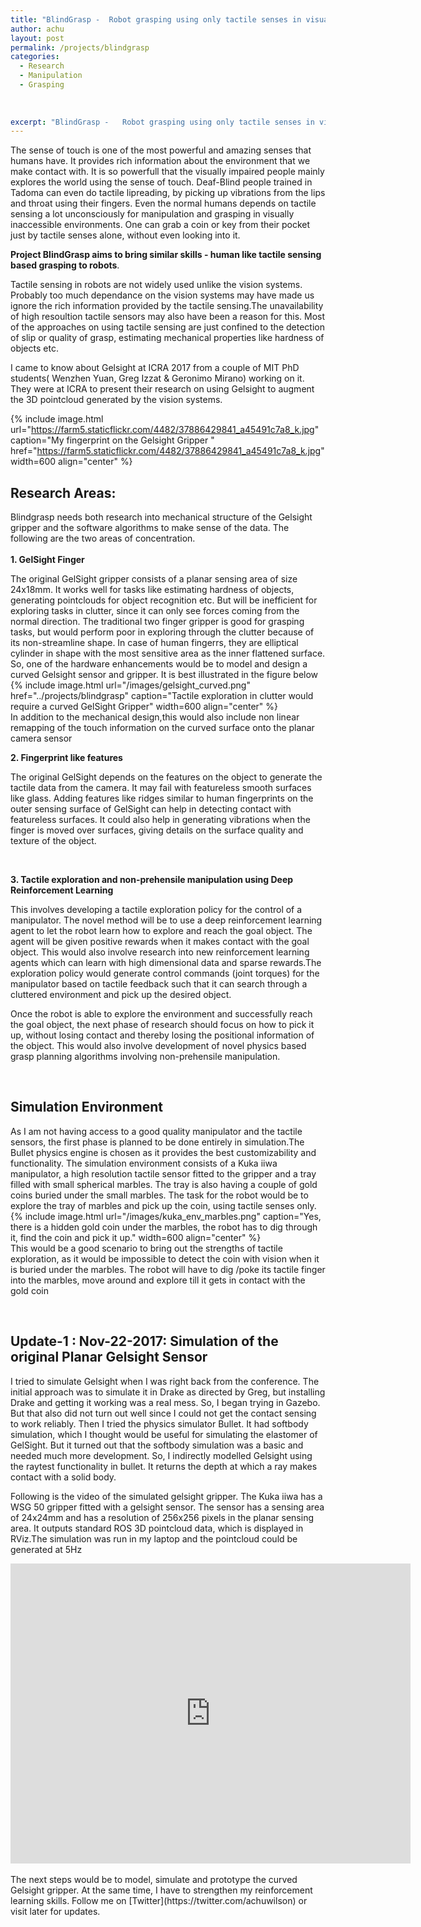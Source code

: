 ```yaml
---
title: "BlindGrasp -  Robot grasping using only tactile senses in visually inaccessible environments"
author: achu
layout: post
permalink: /projects/blindgrasp
categories:
  - Research
  - Manipulation
  - Grasping
  
 
     
excerpt: "BlindGrasp -   Robot grasping using only tactile senses in visually inaccessible environments"
---
```



The sense of touch is one of the most powerful and amazing senses that humans have. It provides rich information about the environment that we make contact with.  It is so powerfull that the visually impaired people mainly explores the world using the sense of touch. Deaf-Blind people trained in Tadoma can even do tactile lipreading, by picking up vibrations from the lips and throat using their fingers. Even the normal humans depends on tactile sensing a lot unconsciously for manipulation and grasping in visually inaccessible environments. One can grab a coin or key from their pocket just by tactile senses alone,  without even looking into it.


**Project BlindGrasp aims to bring similar skills - human like tactile sensing based grasping to robots**. 

Tactile sensing in robots are not widely used unlike the vision systems. Probably too much dependance on the vision systems may have made us ignore the rich information provided by the tactile sensing.The unavailability of high resoultion tactile sensors may also have been a reason for this. Most of the approaches on using tactile sensing are just confined to the detection of slip or quality of grasp, estimating mechanical properties like hardness of objects etc. 


I came to know about Gelsight at ICRA 2017 from a couple of MIT PhD students( Wenzhen Yuan, Greg Izzat & Geronimo Mirano) working on it. They were at ICRA to present their research on using Gelsight to augment the 3D pointcloud generated by the vision systems.


{% include image.html url="https://farm5.staticflickr.com/4482/37886429841_a45491c7a8_k.jpg" caption="My fingerprint on the Gelsight Gripper " href="https://farm5.staticflickr.com/4482/37886429841_a45491c7a8_k.jpg" width=600 align="center" %}

## **Research Areas:**

Blindgrasp needs both research into mechanical structure of the Gelsight gripper and the software algorithms to make sense of the data. The following are the two areas of concentration.
<br>
<br>
**1. GelSight Finger**

The original GelSight gripper consists of a planar sensing area of size 24x18mm. It works well for tasks like estimating hardness of objects, generating pointclouds for object recognition etc. But will be inefficient for exploring tasks in clutter, since it can only see forces coming from the normal direction. The traditional two finger gripper is good for grasping tasks, but would perform poor in exploring through the clutter because of its non-streamline shape. In case of human fingerrs, they are  elliptical cylinder in shape with the most sensitive area as the inner flattened surface. So, one of the hardware enhancements would be to model and design a curved Gelsight sensor and gripper. It is best illustrated in the figure below
 <br>
{% include image.html url="/images/gelsight_curved.png" href="../projects/blindgrasp" caption="Tactile exploration in clutter would require a curved GelSight Gripper" width=600  align="center" %}
<br>
  In addition to the mechanical design,this would also include non linear remapping of the touch information on the curved surface onto the planar camera sensor 
  <br>
  

**2. Fingerprint like features**

The original GelSight depends on the features on the object to generate the tactile data from the camera. It may fail with featureless smooth surfaces like glass. Adding features like ridges similar to human fingerprints on the outer sensing surface of GelSight can help in detecting contact with featureless surfaces. It could also help in generating vibrations when the finger is moved over surfaces, giving details on the surface quality and texture of the object.

<br>
  
**3. Tactile exploration and non-prehensile manipulation using Deep Reinforcement Learning**

   This involves developing a tactile exploration policy for the control of a manipulator. The novel method will be to use a deep reinforcement learning agent to let the robot learn how to explore and reach the goal object. The agent will be given positive rewards when it makes contact with the goal object. This would also involve research into new reinforcement learning agents which can learn with high dimensional data and sparse rewards.The exploration policy would generate control commands (joint torques) for the manipulator based on tactile feedback such that it can search through a cluttered environment and pick up the desired object.
   
   Once the robot is able to explore the environment and successfully reach the goal object, the next phase of research should focus on how to pick it up, without losing contact and thereby losing the positional information of the object. This would also involve development of novel physics based grasp planning algorithms involving non-prehensile manipulation. 
   
<br>

## **Simulation Environment**

As I am not having access to a good quality manipulator and the tactile sensors, the first phase is planned to be done entirely in simulation.The Bullet physics engine is chosen as it provides the best customizability and functionality. The simulation environment consists  of a Kuka iiwa manipulator, a high resolution tactile sensor fitted to the gripper and a tray filled with small spherical marbles. The tray is also having a couple of gold coins buried under the small marbles. The task for the robot would be to explore the tray of marbles and pick up the coin, using tactile senses only. 
<br>
{% include image.html url="/images/kuka_env_marbles.png" caption="Yes, there is a hidden gold coin under the marbles,  the robot has to dig through it, find the coin and pick it up." width=600  align="center" %}
<br>
 This would be a good scenario to bring out the strengths of tactile exploration, as it would be impossible to detect the coin with vision when it is buried under the marbles. The robot will have to dig /poke its tactile finger into the marbles, move around and explore till it gets in contact with the gold coin

<br>

## Update-1 : Nov-22-2017: Simulation of the original Planar Gelsight Sensor

I tried to simulate Gelsight when I was right back from the conference. The initial approach was to simulate it in Drake as directed by Greg, but installing Drake and getting it working was a real mess. So, I began trying in Gazebo. But that also did not turn out well since I could not get the contact sensing to work reliably. Then I tried the physics simulator Bullet. It had softbody simulation, which I thought would be useful for simulating the elastomer of GelSight. But it turned out that the softbody simulation was a basic and needed much more development. So, I indirectly modelled Gelsight using the raytest functionality in bullet. It returns the depth at which a ray makes contact with a solid body.

 
 Following is the  video of the simulated gelsight gripper. The Kuka iiwa has a WSG 50 gripper fitted with a gelsight sensor. The sensor has a sensing area of 24x24mm and has a resolution of 256x256 pixels in the planar sensing area. It outputs standard ROS 3D pointcloud data, which is displayed in RViz.The simulation was run in my laptop and the pointcloud could be generated at 5Hz
<br>
 <div align="center">
<iframe width="640" height="480" src="https://www.youtube.com/embed/IO02smLcDQE" frameborder="0" allowfullscreen></iframe>
</div>
<br>
The next steps would be to model, simulate and prototype the curved Gelsight gripper. At the same time, I have to strengthen my reinforcement learning skills. Follow me on [Twitter](https://twitter.com/achuwilson) or visit later for updates.












<br>
